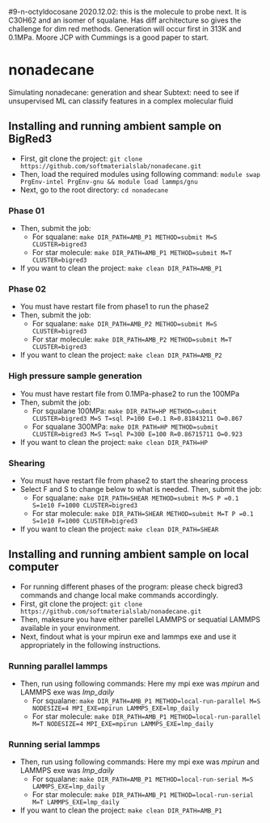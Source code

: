 #9-n-octyldocosane
2020.12.02: this is the molecule to probe next. It is C30H62 and an isomer of squalane. Has diff architecture so gives the challenge for dim red methods. Generation will occur first in 313K and 0.1MPa. Moore JCP with Cummings is a good paper to start.
# nonadecane
Simulating nonadecane: generation and shear
Subtext: need to see if unsupervised ML can classify features in a complex molecular fluid

## Installing and running ambient sample on BigRed3
* First, git clone the project:
```git clone https://github.com/softmaterialslab/nonadecane.git```
* Then, load the required modules using following command:
```module swap PrgEnv-intel PrgEnv-gnu && module load lammps/gnu```
* Next, go to the root directory:
 ```cd nonadecane```
### Phase 01
* Then, submit the job:
    * For squalane: ```make DIR_PATH=AMB_P1 METHOD=submit M=S CLUSTER=bigred3```
    * For star molecule:  ```make DIR_PATH=AMB_P1 METHOD=submit M=T CLUSTER=bigred3```
* If you want to clean the project:
 ```make clean DIR_PATH=AMB_P1```
### Phase 02
* You must have restart file from phase1 to run the phase2
* Then, submit the job:
    * For squalane: ```make DIR_PATH=AMB_P2 METHOD=submit M=S CLUSTER=bigred3```
    * For star molecule:  ```make DIR_PATH=AMB_P2 METHOD=submit M=T CLUSTER=bigred3```
* If you want to clean the project:
 ```make clean DIR_PATH=AMB_P2```
 
### High pressure sample generation
* You must have restart file from 0.1MPa-phase2 to run the 100MPa
* Then, submit the job:
    * For squalane 100MPa: ```make DIR_PATH=HP METHOD=submit CLUSTER=bigred3 M=S T=sql P=100 E=0.1 R=0.81843211 O=0.867```
    * For squalane 300MPa: ```make DIR_PATH=HP METHOD=submit CLUSTER=bigred3 M=S T=sql P=300 E=100 R=0.86715711 O=0.923```
* If you want to clean the project:
 ```make clean DIR_PATH=HP```

### Shearing
* You must have restart file from phase2 to start the shearing process
* Select F and S to change below to what is needed. Then, submit the job:
    * For squalane: ```make DIR_PATH=SHEAR METHOD=submit M=S P =0.1 S=1e10 F=1000 CLUSTER=bigred3```
    * For star molecule:  ```make DIR_PATH=SHEAR METHOD=submit M=T P =0.1 S=1e10 F=1000 CLUSTER=bigred3```
* If you want to clean the project:
 ```make clean DIR_PATH=SHEAR```

## Installing and running ambient sample on local computer
* For running different phases of the program: please check bigred3 commands and change local make commands accordingly.
* First, git clone the project:
```git clone https://github.com/softmaterialslab/nonadecane.git```
* Then, makesure you have either parellel LAMMPS or sequatial LAMMPS available in your environment.
* Next, findout what is your mpirun exe and lammps exe and use it appropriately in the following instructions.
### Running parallel lammps
* Then, run using following commands: Here my mpi exe was *mpirun* and LAMMPS exe was *lmp_daily*
    * For squalane:  ```make DIR_PATH=AMB_P1 METHOD=local-run-parallel M=S NODESIZE=4 MPI_EXE=mpirun LAMMPS_EXE=lmp_daily```
    * For star molecule: ```make DIR_PATH=AMB_P1 METHOD=local-run-parallel M=T NODESIZE=4 MPI_EXE=mpirun LAMMPS_EXE=lmp_daily```
### Running serial lammps
* Then, run using following commands: Here my mpi exe was *mpirun* and LAMMPS exe was *lmp_daily*
    * For squalane:  ```make DIR_PATH=AMB_P1 METHOD=local-run-serial M=S LAMMPS_EXE=lmp_daily```
    * For star molecule: ```make DIR_PATH=AMB_P1 METHOD=local-run-serial M=T LAMMPS_EXE=lmp_daily```
* If you want to clean the project:
 ```make clean DIR_PATH=AMB_P1```

